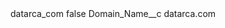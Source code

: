 <?xml version="1.0" encoding="UTF-8"?>
<CustomMetadata xmlns="http://soap.sforce.com/2006/04/metadata" xmlns:xsi="http://www.w3.org/2001/XMLSchema-instance" xmlns:xsd="http://www.w3.org/2001/XMLSchema">
    <label>datarca_com</label>
    <protected>false</protected>
    <values>
        <field>Domain_Name__c</field>
        <value xsi:type="xsd:string">datarca.com</value>
    </values>
</CustomMetadata>
